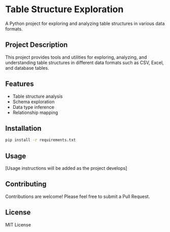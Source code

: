 # Table Structure Exploration

A Python project for exploring and analyzing table structures in various data formats.

## Project Description
This project provides tools and utilities for exploring, analyzing, and understanding table structures in different data formats such as CSV, Excel, and database tables.

## Features
- Table structure analysis
- Schema exploration
- Data type inference
- Relationship mapping

## Installation
```bash
pip install -r requirements.txt
```

## Usage
[Usage instructions will be added as the project develops]

## Contributing
Contributions are welcome! Please feel free to submit a Pull Request.

## License
MIT License 